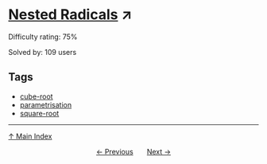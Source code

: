 # [Nested Radicals](https://projecteuler.net/problem=880) ↗️

Difficulty rating: 75%

Solved by: 109 users
## Tags

- [cube-root](../tags/cube-root.md)
- [parametrisation](../tags/parametrisation.md)
- [square-root](../tags/square-root.md)



---

[↑ Main Index](../README.md)


<div align=center><a href='879.md'>← Previous</a> &nbsp;&nbsp; &nbsp;&nbsp;  <a href='881.md'>Next →</a></div>
